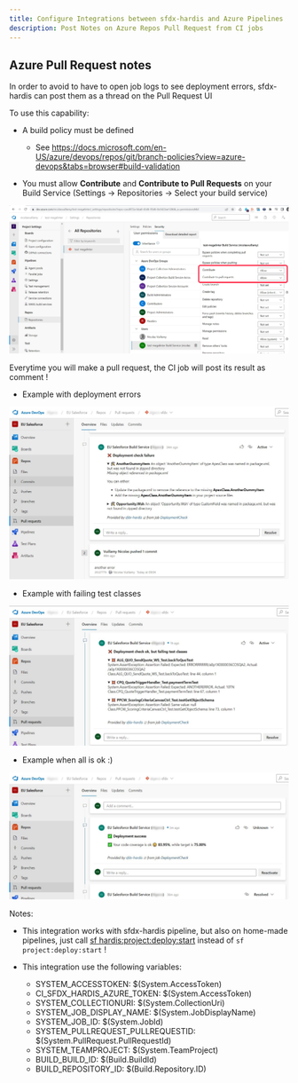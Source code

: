 ```yaml
---
title: Configure Integrations between sfdx-hardis and Azure Pipelines
description: Post Notes on Azure Repos Pull Request from CI jobs
---
```

<!-- markdownlint-disable MD013 -->

## Azure Pull Request notes

In order to avoid to have to open job logs to see deployment errors, sfdx-hardis can post them as a thread on the Pull Request UI

To use this capability:

- A build policy must be defined

  - See <https://docs.microsoft.com/en-US/azure/devops/repos/git/branch-policies?view=azure-devops&tabs=browser#build-validation>

- You must allow **Contribute** and **Contribute to Pull Requests** on your Build Service (Settings -> Repositories -> Select your build service)

![Screenshot](assets/images/AzureReporterConfigContribute.jpg)

Everytime you will make a pull request, the CI job will post its result as comment !

- Example with deployment errors

![](assets/images/azure-pr-comment-failed.jpg)

- Example with failing test classes

![](assets/images/azure-pr-comment-failed-tests.jpg)

- Example when all is ok :)

![](assets/images/azure-pr-comment.jpg)

Notes:

- This integration works with sfdx-hardis pipeline, but also on home-made pipelines, just call [sf hardis:project:deploy:start](https://sfdx-hardis.cloudity.com/hardis/project/deploy/start/) instead of `sf project:deploy:start` !

- This integration use the following variables:
  - SYSTEM_ACCESSTOKEN: $(System.AccessToken)
  - CI_SFDX_HARDIS_AZURE_TOKEN: $(System.AccessToken)
  - SYSTEM_COLLECTIONURI: $(System.CollectionUri)
  - SYSTEM_JOB_DISPLAY_NAME: $(System.JobDisplayName)
  - SYSTEM_JOB_ID: $(System.JobId)
  - SYSTEM_PULLREQUEST_PULLREQUESTID: $(System.PullRequest.PullRequestId)
  - SYSTEM_TEAMPROJECT: $(System.TeamProject)
  - BUILD_BUILD_ID: $(Build.BuildId)
  - BUILD_REPOSITORY_ID: $(Build.Repository.ID)
